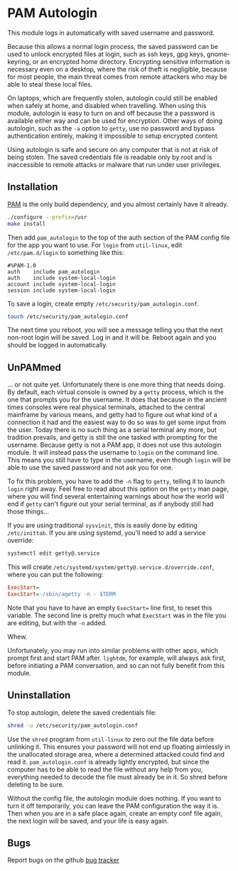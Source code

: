 # PAM Autologin

This module logs in automatically with saved username and password.

Because this allows a normal login process, the saved password can be
used to unlock encrypted files at login, such as ssh keys, gpg keys,
gnome-keyring, or an encrypted home directory. Encrypting sensitive
information is necessary even on a desktop, where the risk of theft is
negligible, because for most people, the main threat comes from remote
attackers who may be able to steal these local files.

On laptops, which are frequently stolen, autologin could still be
enabled when safely at home, and disabled when travelling. When using
this module, autologin is easy to turn on and off because the a password
is available either way and can be used for encryption. Other ways of
doing autologin, such as the `-a` option to `getty`, use no password and
bypass authentication entirely, making it impossible to setup encrypted
content.

Using autologin is safe and secure on any computer that is not at risk of
being stolen. The saved credentials file is readable only by root and is
inaccessible to remote attacks or malware that run under user privileges.

## Installation

[PAM](https://www.linux-pam.org) is the only build dependency,
and you almost certainly have it already.

```sh
./configure --prefix=/usr
make install
```

Then add `pam_autologin` to the top of the auth section of the PAM config
file for the app you want to use. For `login` from `util-linux`, edit
`/etc/pam.d/login` to something like this:

```pam
#%PAM-1.0
auth    include pam_autologin
auth    include system-local-login
account include system-local-login
session include system-local-login
```

To save a login, create empty `/etc/security/pam_autologin.conf`.

```sh
touch /etc/security/pam_autologin.conf
```

The next time you reboot, you will see a message telling you that the next
non-root login will be saved. Log in and it will be. Reboot again and you
should be logged in automatically.

## UnPAMmed

... or not quite yet. Unfortunately there is one more thing that needs
doing. By default, each virtual console is owned by a `getty` process,
which is the one that prompts you for the username. It does that because
in the ancient times consoles were real physical terminals, attached to
the central mainframe by various means, and getty had to figure out what
kind of a connection it had and the easiest way to do so was to get some
input from the user. Today there is no such thing as a serial terminal
any more, but tradition prevails, and getty is still the one tasked with
prompting for the username. Because getty is not a PAM app, it does not
use this autologin module. It will instead pass the username to `login`
on the command line. This means you still have to type in the username,
even though `login` will be able to use the saved password and not ask
you for one.

To fix this problem, you have to add the `-n` flag to `getty`, telling it
to launch `login` right away. Feel free to read about this option on the
`getty` man page, where you will find several entertaining warnings about
how the world will end if `getty` can't figure out your serial terminal,
as if anybody still had those things...

If you are using traditional `sysvinit`, this is easily done by editing
`/etc/inittab`. If you are using systemd, you'll need to add a service
override:

```sh
systemctl edit getty@.service
```

This will create `/etc/systemd/system/getty@.service.d/override.conf`,
where you can put the following:

```ini
ExecStart=
ExecStart=-/sbin/agetty -n - $TERM
```

Note that you have to have an empty `ExecStart=` line first, to reset
this variable. The second line is pretty much what `ExecStart` was in
the file you are editing, but with the `-n` added.

Whew.

Unfortunately, you may run into similar problems with other apps, which
prompt first and start PAM after. `lightdm`, for example, will always
ask first, before initiating a PAM conversation, and so can not fully
benefit from this module.

## Uninstallation

To stop autologin, delete the saved credentials file:

```sh
shred -u /etc/security/pam_autologin.conf
```

Use the `shred` program from `util-linux` to zero out the file
data before unlinking it. This ensures your password will not end up
floating aimlessly in the unallocated storage area, where a determined
attacked could find and read it.  `pam_autologin.conf` is already lightly
encrypted, but since the computer has to be able to read the file without
any help from you, everything needed to decode the file must already be
in it. So shred before deleting to be sure.

Without the config file, the autologin module does nothing. If you want
to turn it off temporarily, you can leave the PAM configuration the way
it is. Then when you are in a safe place again, create an empty conf
file again, the next login will be saved, and your life is easy again.

## Bugs

Report bugs on the github [bug tracker](https://github.com/msharov/pam_autologin/issues)
